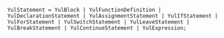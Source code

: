 <!-- This file is generated automatically by infrastructure scripts. Please don't edit by hand. -->

```{ .ebnf .slang-ebnf #YulStatement }
YulStatement = YulBlock | YulFunctionDefinition | YulDeclarationStatement | YulAssignmentStatement | YulIfStatement | YulForStatement | YulSwitchStatement | YulLeaveStatement | YulBreakStatement | YulContinueStatement | YulExpression;
```
